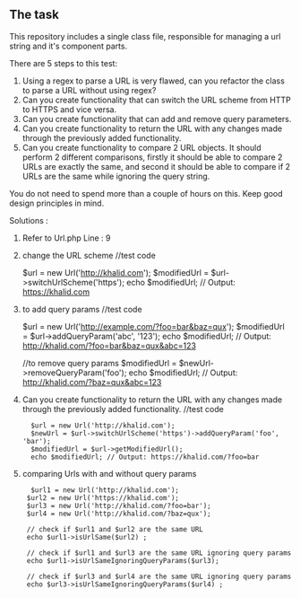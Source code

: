 ## The task

This repository includes a single class file, responsible for managing a url string and it's component parts.

There are 5 steps to this test:

1. Using a regex to parse a URL is very flawed, can you refactor the class to parse a URL without using regex?
2. Can you create functionality that can switch the URL scheme from HTTP to HTTPS and vice versa.
3. Can you create functionality that can add and remove query parameters.
4. Can you create functionality to return the URL with any changes made through the previously added functionality.
5. Can you create functionality to compare 2 URL objects. It should perform 2 different comparisons, firstly it should be able to compare 2 URLs are exactly the same, and second it should be able to compare if 2 URLs are the same while ignoring the query string.

You do not need to spend more than a couple of hours on this. Keep good design principles in mind.


Solutions :
1. Refer to Url.php Line : 9
   
2. change the URL scheme 
     //test code 


     $url = new Url('http://khalid.com');
     $modifiedUrl = $url->switchUrlScheme('https');
     echo $modifiedUrl; // Output: https://khalid.com
     
3. to add query params
    //test code 


     $url = new Url('http://example.com/?foo=bar&baz=qux');
     $modifiedUrl = $url->addQueryParam('abc', '123');
     echo $modifiedUrl; // Output: http://khalid.com/?foo=bar&baz=qux&abc=123
     
    //to remove query params
     $modifiedUrl = $newUrl->removeQueryParam('foo');
     echo $modifiedUrl; // Output: http://khalid.com/?baz=qux&abc=123
     
     
4. Can you create functionality to return the URL with any changes made through the     previously added functionality.
    //test code 

         $url = new Url('http://khalid.com');
         $newUrl = $url->switchUrlScheme('https')->addQueryParam('foo', 'bar');
         $modifiedUrl = $url->getModifiedUrl();
         echo $modifiedUrl; // Output: https://khalid.com/?foo=bar

5. comparing Urls with and without query params

         $url1 = new Url('http://khalid.com');
        $url2 = new Url('https://khalid.com');
        $url3 = new Url('http://khalid.com/?foo=bar');
        $url4 = new Url('http://khalid.com/?baz=qux');
        
        // check if $url1 and $url2 are the same URL
        echo $url1->isUrlSame($url2) ;
        
        // check if $url1 and $url3 are the same URL ignoring query params
        echo $url1->isUrlSameIgnoringQueryParams($url3);
        
        // check if $url3 and $url4 are the same URL ignoring query params
        echo $url3->isUrlSameIgnoringQueryParams($url4) ;